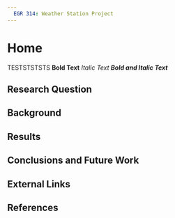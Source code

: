 ```yaml
---
  EGR 314: Weather Station Project
---
```


# Home
TESTSTSTSTS 
**Bold Text**
_Italic Text_
**_Bold and Italic Text_**

## Research Question

## Background


## Results



## Conclusions and Future Work

## External Links


## References
